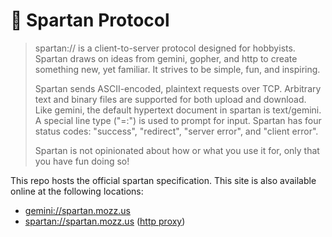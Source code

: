 # 💪 Spartan Protocol

> spartan:// is a client-to-server protocol designed for hobbyists. Spartan draws on ideas from gemini, gopher, and http to create something new, yet familiar. It strives to be simple, fun, and inspiring.
>
> Spartan sends ASCII-encoded, plaintext requests over TCP. Arbitrary text and binary files are supported for both upload and download. Like gemini, the default hypertext document in spartan is text/gemini. A special line type ("=:") is used to prompt for input. Spartan has four status codes: "success", "redirect", "server error", and "client error".
>
> Spartan is not opinionated about how or what you use it for, only that you have fun doing so!

This repo hosts the official spartan specification. This site is also available online at the following locations:

- [gemini://spartan.mozz.us](gemini://spartan.mozz.us)
- [spartan://spartan.mozz.us](spartan://spartan.mozz.us) ([http proxy](https://portal.mozz.us/spartan/spartan.mozz.us))

